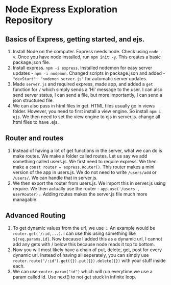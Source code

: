 # Node Express Exploration Repository

## Basics of Express, getting started, and ejs.

1. Install Node on the computer. Express needs node. Check using `node -v`. Once you have node installed, run `npm init -y`. This creates a basic package.json file.
2. Install express. `npm -i express`. Installed nodemon for easy server updates - `npm -i nodemon`. Changed scripts in package.json and added - `"devStart": "nodemon server.js"` for automatic server updates. 
3. Made `server.js` and required express, made app, and added a `get` function for `/` which simply sends a 'Hi' message to the user. I can also send server status, I can send a file, but more importantly, I can send a json structured file.
4. We can also pass in html files in get. HTML files usually go in views folder. However, you need to first install a view engine. So install `npm i ejs`. We then need to set the view engine to ejs in server.js. change all html files to have .ejs.


## Router and routes

1. Instead of having a lot of get functions in the server, what we can do is make routes. We make a folder called routes. Let us say we add something called users.js. We first need to require express. We then make a `const router = express.Router()`. This router makes a mini version of the app in users.js. We do not need to write `/users/add` or `/users/`. We can handle that in server.js.
2. We then export the router from users.js. We import this in server.js using require. We then actually use the router - `app.use('/users', userRouter);`. Adding routes makes the server.js file much more managable. 


## Advanced Routing

1. To get dynamic values from the url, we use `:`. An example would be `router.get('/:id,...)`. I can use this using something like `${req.params.id}`. Now because I added this as a dynamic url, I cannot add any gets with / below this because node reads it top to bottom. 
2. Now you will most likely have a chain of put, delete, get, post for every dynamic url. Instead of having all seperately, you can simply use `router.route("/:id").get({}).put({}).delete({})` with your stuff inside each.
3. We can use `router.param("id")` which will run everytime we use a param called id. Use next() to not get stuck in infinite loop.
